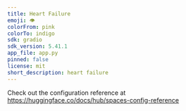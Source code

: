 ```yaml
---
title: Heart Failure
emoji: 👁
colorFrom: pink
colorTo: indigo
sdk: gradio
sdk_version: 5.41.1
app_file: app.py
pinned: false
license: mit
short_description: heart failure
---
```


Check out the configuration reference at https://huggingface.co/docs/hub/spaces-config-reference
